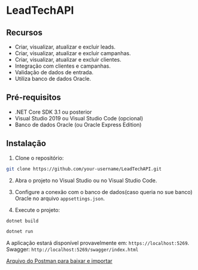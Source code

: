 # LeadTechAPI

## Recursos

- Criar, visualizar, atualizar e excluir leads.
- Criar, visualizar, atualizar e excluir campanhas.
- Criar, visualizar, atualizar e excluir clientes.
- Integração com clientes e campanhas.
- Validação de dados de entrada.
- Utiliza banco de dados Oracle.

## Pré-requisitos

- .NET Core SDK 3.1 ou posterior
- Visual Studio 2019 ou Visual Studio Code (opcional)
- Banco de dados Oracle (ou Oracle Express Edition)

## Instalação

1. Clone o repositório:

```bash
git clone https://github.com/your-username/LeadTechAPI.git
```

2. Abra o projeto no Visual Studio ou no Visual Studio Code.

3. Configure a conexão com o banco de dados(caso queria no sue banco) Oracle no arquivo `appsettings.json`.

4. Execute o projeto:
   
```bash
dotnet build
```

```bash
dotnet run
```

A aplicação estará disponível provavelmente em: `https://localhost:5269`.
Swagger: `http://localhost:5269/swagger/index.html`

[Arquivo do Postman para baixar e importar](https://github.com/charlenefialho/LeadTechAPI/blob/master/api-dotnet-leadtech.postman_collection.json)


